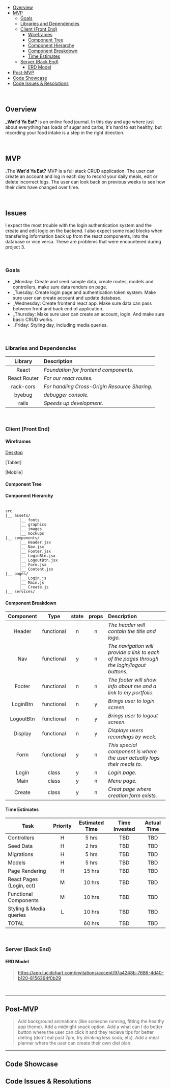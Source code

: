 - [Overview](#overview)
- [MVP](#mvp)
  - [Goals](#goals)
  - [Libraries and Dependencies](#libraries-and-dependencies)
  - [Client (Front End)](#client-front-end)
    - [Wireframes](#wireframes)
    - [Component Tree](#component-tree)
    - [Component Hierarchy](#component-hierarchy)
    - [Component Breakdown](#component-breakdown)
    - [Time Estimates](#time-estimates)
  - [Server (Back End)](#server-back-end)
    - [ERD Model](#erd-model)
- [Post-MVP](#post-mvp)
- [Code Showcase](#code-showcase)
- [Code Issues & Resolutions](#code-issues--resolutions)

<br>

## Overview

_**Wat'd Ya Eat?** is an online food journal. In this day and age where just about everything has loads of sugar and carbs, it's hard to eat healthy, but recording your food intake is a step in the right direction. 


<br>

## MVP
_The **Wat'd Ya Eat?** MVP is a full stack CRUD application. The user can create an account and log in each day to record your daily meals, edit or delete incorrect logs. The user can look back on previous weeks to see how their diets have changed over time. 

<br>

## Issues

I expect the most trouble with the login authentication system and the create and edit logic on the backend. I also expect some road blocks when transfering information back up from the react components, into the database or vice versa. These are problems that were encountered during project 3.

<br>

### Goals

- _Monday: Create and seed sample data, create routes, models and controllers, make sure data renders on page.
- _Tuesday: Create login page and authentication token system. Make sure user can create account and update database.
- _Wednesday: Create frontend react app. Make sure data can pass between front and back end of application.
- _Thursday: Make sure user can create an account, login. And make sure basic CRUD works.
- _Friday: Styling day, including media queries.

<br>

### Libraries and Dependencies

|     Library      | Description                                |
| :--------------: | :----------------------------------------- |
|      React       | _Foundation for frontend components._ |
|   React Router   | _For our react routes._ |
|    rack-cors     | _For handling Cross-Origin Resource Sharing._|
|      byebug     | _debugger console._|
|      rails       | _Speeds up development._|

<br>

### Client (Front End)

#### Wireframes


[Desktop](https://app.lucidchart.com/documents/edit/3b8076ef-8af0-49fc-a4a2-4a0cfd8d90ec/0_0?shared=true)

[Tablet]

[Mobile]


#### Component Tree

#### Component Hierarchy

```

src
|__ assets/
      |__ fonts
      |__ graphics
      |__ images
      |__ mockups
|__ components/
      |__ Header.jsx
      |__ Nav.jsx
      |__ Footer.jsx
      |__ LoginBtn.jsx
      |__ LogoutBtn.jsx
      |__ Form.jsx
      |__ Content.jsx
|__ pages/
      |__ Login.js
      |__ Main.js
      |__ Create.js
|__ services/

```

#### Component Breakdown


|  Component   |    Type    | state | props | Description                                                      |
| :----------: | :--------: | :---: | :---: | :--------------------------------------------------------------- |
|    Header    | functional |   n   |   n   | _The header will contain the title and logo._               |
|     Nav      | functional |   y   |   n   | _The navigation will provide a link to each of the pages through the login/logout buttons._       |
|   Footer     | functional |   n   |   n   | _The footer will show info about me and a link to my portfolio._      |
|   LoginBtn   | functional |   n   |   y   | _Brings user to login screen._ |
|  LogoutBtn   | functional |   n   |   y   | _Brings user to logout screen._ |
|   Display    | functional |   n   |   y   | _Displays users recordings by week._ |
|    Form    | functional |   y   |   n   | _This special component is where the user actually logs their meals to._ |
|    Login | class      |   y   |   n   | _Login page._ |
|    Main  | class      |   y   |   n   | _Menu page._ |
|  Create | class      |   y   |   n   | _Creat page where creation form exists._ |

#### Time Estimates

| Task                       | Priority | Estimated Time | Time Invested | Actual Time |
| -------------------        | :------: | :------------: | :-----------: | :---------: |
| Controllers |    H     |     5 hrs      |     TBD     |     TBD     |
| Seed Data |    H     |     2 hrs      |     TBD     |     TBD     |
| Migrations |    H     |     5 hrs      |     TBD     |     TBD     |
| Models |    H     |     5 hrs      |     TBD     |     TBD     |
| Page Rendering |    H     |     15 hrs      |     TBD     |     TBD     |
| React Pages (Login, ect) |    M     |     10 hrs      |     TBD     |     TBD     |
| Functional Components |    M     |     10 hrs      |     TBD     |     TBD     |
| Styling & Media queries |    L     |     10 hrs      |     TBD     |     TBD     |
| TOTAL                      |          |     60 hrs      |     TBD     |     TBD     |


<br>

### Server (Back End)

#### ERD Model

> https://app.lucidchart.com/invitations/accept/97a4248b-7686-4d40-b120-8156394f0b29

<br>

***

## Post-MVP

> Add background animations (like someone running, fitting the healthy app theme).
> Add a midnight snack option.
> Add a what can I do better button where the user can click it and they recieve tips for better dieting (don't eat past 7pm, try drinking less soda, etc).
> Add a meal planner where the user can create their own diet plan.

***

## Code Showcase

## Code Issues & Resolutions

